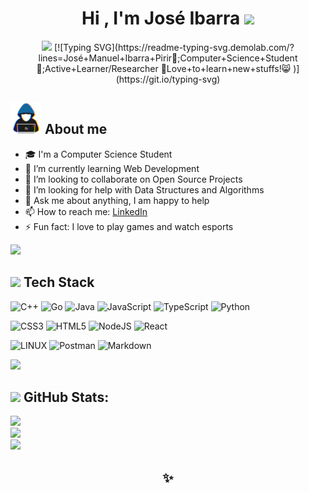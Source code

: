 <h1 align="center"><b>Hi , I'm José Ibarra </b>
<img src="https://media.giphy.com/media/hvRJCLFzcasrR4ia7z/giphy.gif" width="35"></h1>
<!--  -->
<p align="center">
  <a href="https://github.com/DenverCoder1/readme-typing-svg"><img src="https://readme-typing-svg.herokuapp.com?font=Time+New+Roman&color=cyan&size=25&center=true&vCenter=true&width=600&height=100&lines=José+Manuel+Ibarra+Pirir🚀;Computer+Science+Student 👾;Active+Learner/Researcher &#129488;Love+to+learn+new+stuffs!😸 "></a>
  [![Typing SVG](https://readme-typing-svg.demolab.com/?lines=José+Manuel+Ibarra+Pirir🚀;Computer+Science+Student 👾;Active+Learner/Researcher &#129488;Love+to+learn+new+stuffs!😸 )](https://git.io/typing-svg)
</p>

## <picture><img src = "https://github.com/0xAbdulKhalid/0xAbdulKhalid/raw/main/assets/mdImages/about_me.gif" width = 50px></picture> **About me**

- 🎓 I'm a Computer Science Student
- 🌱 I’m currently learning Web Development
- 👯 I’m looking to collaborate on Open Source Projects
- 🤔 I’m looking for help with Data Structures and Algorithms
- 💬 Ask me about anything, I am happy to help
- 📫 How to reach me: [LinkedIn](https://www.linkedin.com/in/jose-manuel-ibarra-pirir-0b0b3b1b2/)
- ⚡ Fun fact: I love to play games and watch esports

<img src="https://user-images.githubusercontent.com/73097560/115834477-dbab4500-a447-11eb-908a-139a6edaec5c.gif">

## <img src="https://media2.giphy.com/media/QssGEmpkyEOhBCb7e1/giphy.gif?cid=ecf05e47a0n3gi1bfqntqmob8g9aid1oyj2wr3ds3mg700bl&rid=giphy.gif" width ="25"><b> Tech Stack</b>

![C++](https://img.shields.io/badge/c++-%2300599C.svg?style=for-the-badge&logo=c%2B%2B&logoColor=white)
![Go](https://img.shields.io/badge/go-%2300ADD8.svg?style=for-the-badge&logo=go&logoColor=white)
![Java](https://img.shields.io/badge/java-%23ED8B00.svg?style=for-the-badge&logo=java&logoColor=white)
![JavaScript](https://img.shields.io/badge/javascript-%23323330.svg?style=for-the-badge&logo=javascript&logoColor=%23F7DF1E) 
![TypeScript](https://img.shields.io/badge/typescript-%23007ACC.svg?style=for-the-badge&logo=typescript&logoColor=white) 
![Python](https://img.shields.io/badge/python-3670A0?style=for-the-badge&logo=python&logoColor=ffdd54)   



![CSS3](https://img.shields.io/badge/css3-%231572B6.svg?style=for-the-badge&logo=css3&logoColor=white)
![HTML5](https://img.shields.io/badge/html5-%23E34F26.svg?style=for-the-badge&logo=html5&logoColor=white) 
![NodeJS](https://img.shields.io/badge/node.js-6DA55F?style=for-the-badge&logo=node.js&logoColor=white) 
![React](https://img.shields.io/badge/react-%2320232a.svg?style=for-the-badge&logo=react&logoColor=%2361DAFB)

![LINUX](https://img.shields.io/badge/Linux-FCC624?style=for-the-badge&logo=linux&logoColor=black) ![Postman](https://img.shields.io/badge/Postman-FF6C37?style=for-the-badge&logo=postman&logoColor=white) 
![Markdown](https://img.shields.io/badge/markdown-%23000000.svg?style=for-the-badge&logo=markdown&logoColor=white)

<img src="https://user-images.githubusercontent.com/73097560/115834477-dbab4500-a447-11eb-908a-139a6edaec5c.gif">

## <img src="https://media.giphy.com/media/iY8CRBdQXODJSCERIr/giphy.gif" width="35"> GitHub Stats:
![](https://github-readme-stats.vercel.app/api?username=findlesscopy&theme=nightowl&hide_border=false&include_all_commits=true&count_private=true)<br/>
![](https://github-readme-streak-stats.herokuapp.com/?user=findlesscopy&theme=nightowl&hide_border=false)<br/>
![](https://github-readme-stats.vercel.app/api/top-langs/?username=findlesscopy&theme=nightowl&hide_border=false&include_all_commits=true&count_private=true&layout=compact)


</p>

## <center/><b>✨</b>

</div>
